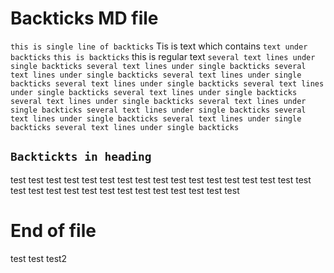 # Backticks MD file
`this is single line of backticks`
Tis is text which contains `text under backticks`
`this is backticks` this is regular text
`several text lines under single backticks several text lines under single backticks several text lines under single backticks several text lines under single backticks several text lines under single backticks several text lines under single backticks several text lines under single backticks several text lines under single backticks several text lines under single backticks several text lines under single backticks several text lines under single backticks several text lines under single backticks several text lines under single backticks`
## `Backtickts in heading`
test test test test test test test test test test test test test test
test test
test test test test test test test test
test test test test test test
# End of file
test
test
test2